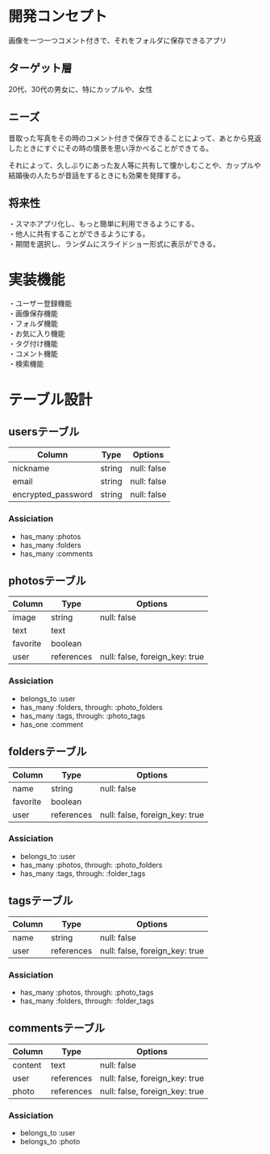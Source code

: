 # 開発コンセプト
 画像を一つ一つコメント付きで、それをフォルダに保存できるアプリ

## ターゲット層

20代、30代の男女に、特にカップルや、女性

## ニーズ

昔取った写真をその時のコメント付きで保存できることによって、あとから見返したときにすぐにその時の情景を思い浮かべることができてる。

それによって、久しぶりにあった友人等に共有して懐かしむことや、カップルや結婚後の人たちが昔話をするときにも効果を発揮する。

## 将来性

・スマホアプリ化し、もっと簡単に利用できるようにする。  
・他人に共有することができるようにする。  
・期間を選択し、ランダムにスライドショー形式に表示ができる。  

# 実装機能

・ユーザー登録機能  
・画像保存機能  
・フォルダ機能  
・お気に入り機能  
・タグ付け機能  
・コメント機能  
・検索機能  

# テーブル設計

## usersテーブル

| Column             | Type       | Options     |
| ------------------ | ---------- | ----------- |
| nickname           | string     | null: false |
| email              | string     | null: false |
| encrypted_password | string     | null: false |

### Assiciation
- has_many :photos
- has_many :folders
- has_many :comments

## photosテーブル

| Column   | Type       | Options                        |
| -------- | ---------- | ------------------------------ |
| image    | string     | null: false                    |
| text     | text       |                                |
| favorite | boolean    |                                |
| user     | references | null: false, foreign_key: true |

### Assiciation
- belongs_to :user
- has_many :folders, through: :photo_folders
- has_many :tags, through: :photo_tags
- has_one :comment

## foldersテーブル

| Column   | Type       | Options                        |
| -------- | ---------- | ------------------------------ |
| name     | string     | null: false                    |
| favorite | boolean    |                                |
| user     | references | null: false, foreign_key: true |

### Assiciation
- belongs_to :user
- has_many :photos, through: :photo_folders
- has_many :tags, through: :folder_tags

## tagsテーブル

| Column   | Type       | Options                        |
| -------- | ---------- | ------------------------------ |
| name     | string     | null: false                    |
| user     | references | null: false, foreign_key: true |

### Assiciation
- has_many :photos, through: :photo_tags
- has_many :folders, through: :folder_tags

## commentsテーブル

| Column   | Type       | Options                        |
| -------- | ---------- | ------------------------------ |
| content  | text       | null: false                    |
| user     | references | null: false, foreign_key: true |
| photo    | references | null: false, foreign_key: true |

### Assiciation
- belongs_to :user
- belongs_to :photo